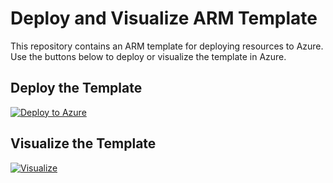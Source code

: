 # Deploy and Visualize ARM Template

This repository contains an ARM template for deploying resources to Azure. Use the buttons below to deploy or visualize the template in Azure.

## Deploy the Template

[![Deploy to Azure](https://aka.ms/deploytoazurebutton)](https://portal.azure.com/#create/Microsoft.Template/uri/https://raw.githubusercontent.com/kapanadze1975/Lab_1_Using_ARM_Template_with_Visual_Studio/main/01-storage.json
)

## Visualize the Template

[![Visualize](https://aka.ms/armvisualizebutton)](https://portal.azure.com/#view/Microsoft_Azure_TemplateViewer/VisualizeTemplate/uri/https://raw.githubusercontent.com/kapanadze1975/Lab_1_Using_ARM_Template_with_Visual_Studio/refs/heads/main/1.1_ARM_Storage_Template/01-storage.json
)

